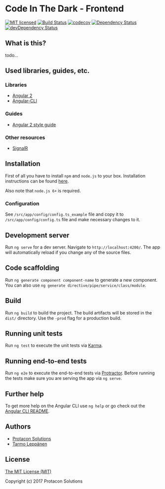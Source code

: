 # Code In The Dark - Frontend
[![MIT licensed](https://img.shields.io/badge/license-MIT-blue.svg)](LICENSE)
[![Build Status](https://travis-ci.org/ProtaconSolutions/citd-frontend.png?branch=master)](https://travis-ci.org/ProtaconSolutions/citd-frontend)
[![codecov](https://codecov.io/gh/ProtaconSolutions/citd-frontend/branch/master/graph/badge.svg)](https://codecov.io/gh/ProtaconSolutions/citd-frontend)
[![Dependency Status](https://david-dm.org/ProtaconSolutions/citd-frontend.svg)](https://david-dm.org/ProtaconSolutions/citd-frontend)
[![devDependency Status](https://david-dm.org/ProtaconSolutions/citd-frontend/dev-status.svg)](https://david-dm.org/ProtaconSolutions/citd-frontend#info=devDependencies)

## What is this?

todo...

## Used libraries, guides, etc.

### Libraries
 * [Angular 2](https://github.com/angular/angular)
 * [Angular-CLI](https://github.com/angular/angular-cli)
 
### Guides
 * [Angular 2 style guide](https://angular.io/docs/ts/latest/guide/style-guide.html)
 
### Other resources
 * [SignalR](https://www.asp.net/signalr)

## Installation
First of all you have to install `npm` and `node.js` to your box. Installation instructions can
be found [here](https://github.com/joyent/node/wiki/Installing-Node.js-via-package-manager). 

Also note that ```node.js 6+``` is required.

### Configuration
See ```/src/app/config/config.ts_example``` file and copy it to ```/src/app/config/config.ts``` file and make
necessary changes to it. 

## Development server
Run `ng serve` for a dev server. Navigate to `http://localhost:4200/`. The app will automatically reload if you change any of the source files.

## Code scaffolding

Run `ng generate component component-name` to generate a new component. You can also use `ng generate directive/pipe/service/class/module`.

## Build

Run `ng build` to build the project. The build artifacts will be stored in the `dist/` directory. Use the `-prod` flag for a production build.

## Running unit tests

Run `ng test` to execute the unit tests via [Karma](https://karma-runner.github.io).

## Running end-to-end tests

Run `ng e2e` to execute the end-to-end tests via [Protractor](http://www.protractortest.org/).
Before running the tests make sure you are serving the app via `ng serve`.

## Further help

To get more help on the Angular CLI use `ng help` or go check out the [Angular CLI README](https://github.com/angular/angular-cli/blob/master/README.md).

## Authors
 * [Protacon Solutions](http://www.protacon.com/)
 * [Tarmo Leppänen](https://github.com/tarlepp)

## License
[The MIT License (MIT)](LICENSE)

Copyright (c) 2017 Protacon Solutions

